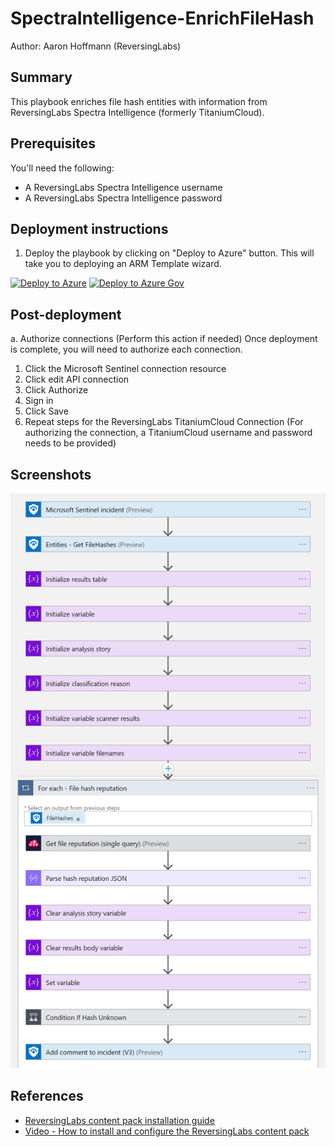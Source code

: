# SpectraIntelligence-EnrichFileHash

Author: Aaron Hoffmann (ReversingLabs)

## Summary
This playbook enriches file hash entities with information from ReversingLabs Spectra Intelligence (formerly TitaniumCloud).

## Prerequisites

You'll need the following:
* A ReversingLabs Spectra Intelligence username
* A ReversingLabs Spectra Intelligence password


## Deployment instructions
1. Deploy the playbook by clicking on "Deploy to Azure" button. This will take you to deploying an ARM Template wizard.

[![Deploy to Azure](https://aka.ms/deploytoazurebutton)](https://portal.azure.com/#create/Microsoft.Template/uri/https%3A%2F%2Fraw.githubusercontent.com%2FAzure%2FAzure-Sentinel%2Fmaster%2FSolutions%2FReversingLabs%2FPlaybooks%2FSpectraIntelligence-EnrichFileHash%2Fazuredeploy.json)
[![Deploy to Azure Gov](https://aka.ms/deploytoazuregovbutton)](https://portal.azure.us/#create/Microsoft.Template/uri/https%3A%2F%2Fraw.githubusercontent.com%2FAzure%2FAzure-Sentinel%2Fmaster%2FSolutions%2FReversingLabs%2FPlaybooks%2FSpectraIntelligence-EnrichFileHash%2Fazuredeploy.json)

## Post-deployment

a. Authorize connections (Perform this action if needed)
Once deployment is complete, you will need to authorize each connection.

1. Click the Microsoft Sentinel connection resource
2. Click edit API connection
3. Click Authorize
4. Sign in
5. Click Save
6. Repeat steps for the ReversingLabs TitaniumCloud Connection (For authorizing the connection, a TitaniumCloud username and password needs to be provided)

## Screenshots

![Playbook overview](./playbook.png)

## References

- [ReversingLabs content pack installation guide](https://reversinglabs-marketplace.azureedge.net/help/ReversingLabsSentinelContentHubInstall.pdf)
- [Video - How to install and configure the ReversingLabs content pack](https://www.youtube.com/watch?v=gLjMDz618O0)